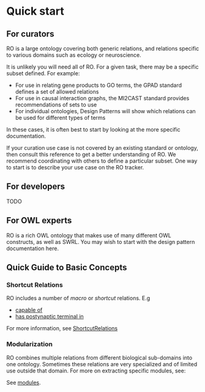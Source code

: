 # Quick start

## For curators

RO is a large ontology covering both generic relations, and relations specific to various domains such as ecology or neuroscience.

It is unlikely you will need all of RO. For a given task, there may be a specific subset defined. For example:

 * For use in relating gene products to GO terms, the GPAD standard defines a set of allowed relations
 * For use in causal interaction graphs, the MI2CAST standard provides recommendations of sets to use
 * For individual ontologies, Design Patterns will show which relations can be used for different types of terms

In these cases, it is often best to start by looking at the more specific documentation.

If your curation use case is not covered by an existing standard or ontology, then consult this reference to get a better understanding of RO. We recommend coordinating with others to define a particular subset. One way to start is to describe your use case on the RO tracker.

## For developers

TODO

## For OWL experts

RO is a rich OWL ontology that makes use of many different OWL constructs, as well as SWRL. You may wish to start with the design pattern documentation here.

## Quick Guide to Basic Concepts

### Shortcut Relations

RO includes a number of _macro_ or _shortcut_ relations. E.g

  * [capable of](http://purl.obolibrary.org/obo/RO_0002215)
  * [has postynaptic terminal in](http://purl.obolibrary.org/obo/RO_0002110)

For more information, see [ShortcutRelations](shortcut-relations)

### Modularization

RO combines multiple relations from different biological sub-domains into one ontology. Sometimes these relations are very specialized and of limited use outside that domain. For more on extracting specific modules, see:

See [modules](modules).


